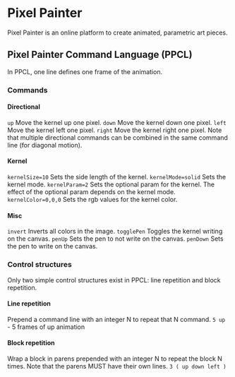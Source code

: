 # Pixel Painter
Pixel Painter is an online platform to create animated, parametric art pieces.

## Pixel Painter Command Language (PPCL)
In PPCL, one line defines one frame of the animation. 

### Commands
#### Directional
`up` Move the kernel up one pixel.
`down` Move the kernel down one pixel.
`left` Move the kernel left one pixel.
`right` Move the kernel right one pixel.
Note that multiple directional commands can be combined in the same command line (for diagonal motion).

#### Kernel
`kernelSize=10` Sets the side length of the kernel.
`kernelMode=solid` Sets the kernel mode.
`kernelParam=2` Sets the optional param for the kernel. The effect of the optional param depends on the kernel mode. 
`kernelColor=0,0,0` Sets the rgb values for the kernel color. 

#### Misc
`invert` Inverts all colors in the image. 
`togglePen` Toggles the kernel writing on the canvas. 
`penUp` Sets the pen to not write on the canvas.
`penDown` Sets the pen to write on the canvas. 


### Control structures
Only two simple control structures exist in PPCL: line repetition and block repetition.
#### Line repetition
Prepend a command line with an integer N to repeat that N command.
`5 up` - 5 frames of up animation
#### Block repetition
Wrap a block in parens prepended with an integer N to repeat the block N times. Note that the parens MUST have their own lines. 
`3 (
up
down
left
)`
